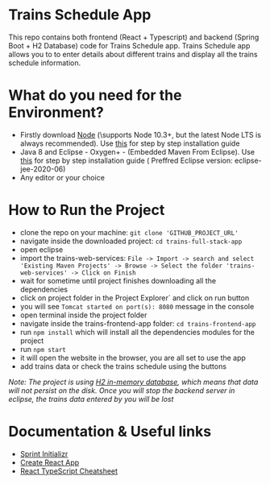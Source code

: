 # Trains Schedule App

This repo contains both frontend (React + Typescript) and backend (Spring Boot + H2 Database) code for Trains Schedule app. Trains Schedule app allows you to to enter details about different trains and display all the trains schedule information.

# What do you need for the Environment?
* Firstly download [Node](https://nodejs.org/) (\supports Node 10.3+, but the latest Node LTS is always recommended). Use [this](https://www.youtube.com/playlist?list=PLBBog2r6uMCQN4X3Aa_jM9qVjgMCHMWx6) for step by step installation guide 
*  Java 8 and Eclipse - Oxygen+ - (Embedded Maven From Eclipse). Use [this](https://www.youtube.com/playlist?list=PLBBog2r6uMCSmMVTW_QmDLyASBvovyAO3) for step by step installation guide ( Preffred Eclipse version: eclipse-jee-2020-06)
* Any editor or your choice

# How to Run the Project
* clone the repo on your machine: `git clone 'GITHUB_PROJECT_URL'`
* navigate inside the downloaded project: `cd trains-full-stack-app`
* open eclipse
* import the trains-web-services: `File -> Import -> search and select 'Existing Maven Projects' -> Browse -> Select the folder 'trains-web-services' -> Click on Finish`
* wait for sometime until project finishes downloading all the dependencies
* click on project folder in the Project Explorer` and click on run button
* you will see `Tomcat started on port(s): 8080` message in the console
* open terminal inside the project folder
* navigate inside the trains-frontend-app folder: `cd trains-frontend-app`
* run `npm install` which will install all the dependencies modules for the project
* run `npm start`
* it will open the website in the browser, you are all set to use the app
* add trains data or check the trains schedule using the buttons

_Note: The project is using [H2 in-memory database](https://www.h2database.com/html/main.html), which means that data will not persist on the disk. 
Once you will stop the backend server in eclipse, the trains data entered by you will be lost_ 


# Documentation & Useful links
* [Sprint Initializr](https://start.spring.io/)
* [Create React App](https://create-react-app.dev/docs/getting-started/)
* [React TypeScript Cheatsheet](https://react-typescript-cheatsheet.netlify.app/docs/basic/setup)
